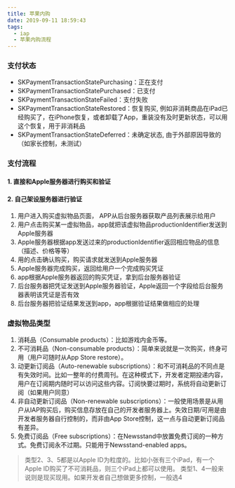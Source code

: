 ```yaml
---
title: 苹果内购
date: 2019-09-11 18:59:43
tags:
  - iap
  - 苹果内购流程
---
```


### 支付状态
* SKPaymentTransactionStatePurchasing：正在支付
* SKPaymentTransactionStatePurchased：已支付
* SKPaymentTransactionStateFailed：支付失败
* SKPaymentTransactionStateRestored：恢复购买, 例如非消耗商品在iPad已经购买了，在iPhone恢复，或者卸载了App，重装没有及时更新状态，可以用这个恢复，用于非消耗品
* SKPaymentTransactionStateDeferred：未确定状态, 由于外部原因导致的（如家长控制，未测试）


### 支付流程
#### 1. 直接和Apple服务器进行购买和验证
#### 2. 自己架设服务器进行验证
1. 用户进入购买虚拟物品页面， APP从后台服务器获取产品列表展示给用户
2. 用户点击购买某一虚拟物品，app就把该虚拟物品productionIdentifier发送到Apple服务器
3. Apple服务器根据app发送过来的productionIdentifier返回相应物品的信息（描述、价格等等）
4. 用的点击确认购买，购买请求就发送到Apple服务器
5. Apple服务器完成购买，返回给用户一个完成购买凭证
6. app根据Apple服务器返回的购买凭证，拿到后台服务器验证
7. 后台服务器把凭证发送到Apple服务器验证，Apple返回一个字段给后台服务器表明该凭证是否有效
8. 后台服务器把验证结果发送到app，app根据验证结果做相应的处理


### 虚拟物品类型
1. 消耗品（Consumable products）：比如游戏内金币等。
2. 不可消耗品（Non-consumable products）：简单来说就是一次购买，终身可用（用户可随时从App Store restore）。
3. 动更新订阅品（Auto-renewable subscriptions）：和不可消耗品的不同点是有失效时间。比如一整年的付费周刊。在这种模式下，开发者定期投递内容，用户在订阅期内随时可以访问这些内容。订阅快要过期时，系统将自动更新订阅（如果用户同意）
4. 非自动更新订阅品（Non-renewable subscriptions）：一般使用场景是从用户从IAP购买后，购买信息存放在自己的开发者服务器上。失效日期/可用是由开发者服务器自行控制的，而非由App Store控制，这一点与自动更新订阅品有差异。
5. 免费订阅品（Free subscriptions）：在Newsstand中放置免费订阅的一种方式。免费订阅永不过期。只能用于Newsstand-enabled apps。

> 类型2、3、5都是以Apple ID为粒度的。比如小张有三个iPad，有一个Apple ID购买了不可消耗品，则三个iPad上都可以使用。
> 类型1、4一般来说则是现买现用。如果开发者自己想做更多控制，一般选4